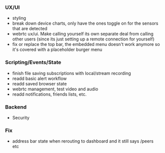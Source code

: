 ### UX/UI

- styling
- break down device charts, only have the ones toggle on for the sensors that are detected
- webrtc ux/ui. Make calling yourself its own separate deal from calling other users (since its just setting up a remote connection for yourself)
- fix or replace the top bar, the embedded menu doesn't work anymore so it's covered with a placeholder burger menu

### Scripting/Events/State

- finish file saving subscriptions with local/stream recording
- readd basic alert workflow
- readd saved browser state
- webrtc management, test video and audio
- readd notifications, friends lists, etc.

### Backend

- Security


### Fix

- address bar state when rerouting to dashboard and it still says /peers etc